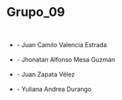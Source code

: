 <h1>Grupo_09</h1><br>
<ul>
  <li>- Juan Camilo Valencia Estrada</li><br>
  <li>- Jhonatan Alfonso Mesa Guzmán</li><br>
  <li>- Juan Zapata Vélez</li><br>
  <li>- Yuliana Andrea Durango</li>
</ul>
